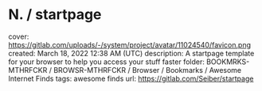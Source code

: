 # N. / startpage

cover: https://gitlab.com/uploads/-/system/project/avatar/11024540/favicon.png
created: March 18, 2022 12:38 AM (UTC)
description: A startpage template for your browser to help you access your stuff faster
folder: BOOKMRKS-MTHRFCKR / BROWSR-MTHRFCKR / Browser / Bookmarks / Awesome Internet Finds
tags: awesome finds
url: https://gitlab.com/Seiber/startpage